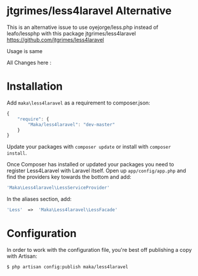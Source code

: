jtgrimes/less4laravel Alternative
============

This is an alternative issue to use oyejorge/less.php instead of leafo/lessphp with this package jtgrimes/less4laravel https://github.com/jtgrimes/less4laravel

Usage is same

All Changes here :

Installation
============

Add `maka\less4laravel` as a requirement to composer.json:

```javascript
{
    "require": {
        "Maka/less4laravel": "dev-master"
    }
}
```

Update your packages with `composer update` or install with `composer install`.

Once Composer has installed or updated your packages you need to register 
Less4Laravel with Laravel itself. Open up `app/config/app.php` and 
find the providers key towards the bottom and add:

```php
'Maka\Less4laravel\LessServiceProvider'
```

In the aliases section, add:

```php
'Less'	=>	'Maka\Less4laravel\LessFacade'
```

Configuration
=============

In order to work with the configuration file, you're best off publishing a copy
with Artisan:

```
$ php artisan config:publish maka/less4laravel
```



